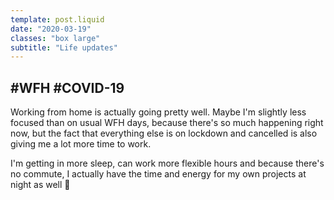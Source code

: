 ```yaml
---
template: post.liquid
date: "2020-03-19"
classes: "box large"
subtitle: "Life updates"
---
```


## #WFH #COVID-19

Working from home is actually going pretty well. Maybe I'm slightly less focused than on usual WFH days, because there's so much happening right now, but the fact that everything else is on lockdown and cancelled is also giving me a lot more time to work.

I'm getting in more sleep, can work more flexible hours and because there's no commute, I actually have the time and energy for my own projects at night as well 🙌